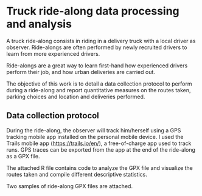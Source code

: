 # Truck ride-along data processing and analysis
A truck ride-along consists in riding in a delivery truck with a local driver as observer. Ride-alongs are often performed by newly recruited drivers to learn from more experienced drivers.

Ride-alongs are a great way to learn first-hand how experienced drivers perform their job, and how urban deliveries are carried out. 

The objective of this work is to detail a data collection protocol to perform during a ride-along and report quantitative measures on the routes taken, parking choices and location and deliveries performed.

## Data collection protocol
During the ride-along, the observer will track him/herself using a GPS tracking mobile app installed on the personal mobile device. I used the Trails mobile app (https://trails.io/en/), a free-of-charge app used to track runs. GPS traces can be exported from the app at the end of the ride-along as a GPX file.

The attached R file contains code to analyze the GPX file and visualize the routes taken and compile different descriptive statistics. 

Two samples of ride-along GPX files are attached. 

